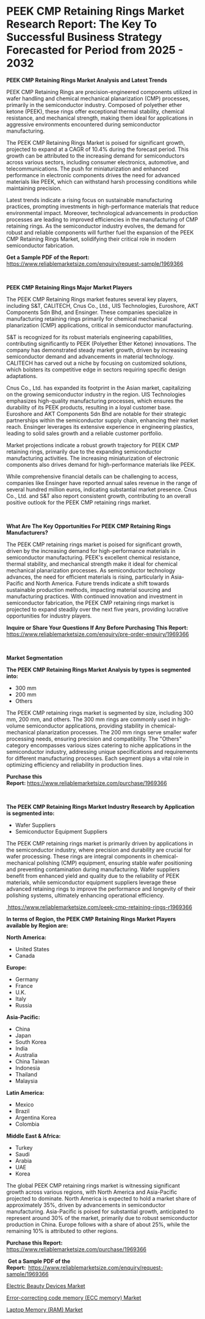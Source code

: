 <p><h1>PEEK CMP Retaining Rings Market Research Report: The Key To Successful Business Strategy Forecasted for Period from 2025 - 2032</h1></p><p><strong>PEEK CMP Retaining Rings Market Analysis and Latest Trends</strong></p>
<p><p>PEEK CMP Retaining Rings are precision-engineered components utilized in wafer handling and chemical mechanical planarization (CMP) processes, primarily in the semiconductor industry. Composed of polyether ether ketone (PEEK), these rings offer exceptional thermal stability, chemical resistance, and mechanical strength, making them ideal for applications in aggressive environments encountered during semiconductor manufacturing.</p><p>The PEEK CMP Retaining Rings Market is poised for significant growth, projected to expand at a CAGR of 10.4% during the forecast period. This growth can be attributed to the increasing demand for semiconductors across various sectors, including consumer electronics, automotive, and telecommunications. The push for miniaturization and enhanced performance in electronic components drives the need for advanced materials like PEEK, which can withstand harsh processing conditions while maintaining precision.</p><p>Latest trends indicate a rising focus on sustainable manufacturing practices, prompting investments in high-performance materials that reduce environmental impact. Moreover, technological advancements in production processes are leading to improved efficiencies in the manufacturing of CMP retaining rings. As the semiconductor industry evolves, the demand for robust and reliable components will further fuel the expansion of the PEEK CMP Retaining Rings Market, solidifying their critical role in modern semiconductor fabrication.</p></p>
<p><strong>Get a Sample PDF of the Report:&nbsp;</strong> <a href="https://www.reliablemarketsize.com/enquiry/request-sample/1969366?utm_campaign=2095&utm_medium=2&utm_source=Github&utm_content=ia&utm_term=07042025&utm_id=peek-cmp-retaining-rings">https://www.reliablemarketsize.com/enquiry/request-sample/1969366</a></p>
<p>&nbsp;</p>
<p><strong>PEEK CMP Retaining Rings Major Market Players</strong></p>
<p><p>The PEEK CMP Retaining Rings market features several key players, including S&T, CALITECH, Cnus Co., Ltd., UIS Technologies, Euroshore, AKT Components Sdn Bhd, and Ensinger. These companies specialize in manufacturing retaining rings primarily for chemical mechanical planarization (CMP) applications, critical in semiconductor manufacturing.</p><p>S&T is recognized for its robust materials engineering capabilities, contributing significantly to PEEK (Polyether Ether Ketone) innovations. The company has demonstrated steady market growth, driven by increasing semiconductor demand and advancements in material technology. CALITECH has carved out a niche by focusing on customized solutions, which bolsters its competitive edge in sectors requiring specific design adaptations.</p><p>Cnus Co., Ltd. has expanded its footprint in the Asian market, capitalizing on the growing semiconductor industry in the region. UIS Technologies emphasizes high-quality manufacturing processes, which ensures the durability of its PEEK products, resulting in a loyal customer base. Euroshore and AKT Components Sdn Bhd are notable for their strategic partnerships within the semiconductor supply chain, enhancing their market reach. Ensinger leverages its extensive experience in engineering plastics, leading to solid sales growth and a reliable customer portfolio.</p><p>Market projections indicate a robust growth trajectory for PEEK CMP retaining rings, primarily due to the expanding semiconductor manufacturing activities. The increasing miniaturization of electronic components also drives demand for high-performance materials like PEEK.</p><p>While comprehensive financial details can be challenging to access, companies like Ensinger have reported annual sales revenue in the range of several hundred million euros, indicating substantial market presence. Cnus Co., Ltd. and S&T also report consistent growth, contributing to an overall positive outlook for the PEEK CMP retaining rings market.</p></p>
<p>&nbsp;</p>
<p><strong>What Are The Key Opportunities For PEEK CMP Retaining Rings Manufacturers?</strong></p>
<p><p>The PEEK CMP retaining rings market is poised for significant growth, driven by the increasing demand for high-performance materials in semiconductor manufacturing. PEEK's excellent chemical resistance, thermal stability, and mechanical strength make it ideal for chemical mechanical planarization processes. As semiconductor technology advances, the need for efficient materials is rising, particularly in Asia-Pacific and North America. Future trends indicate a shift towards sustainable production methods, impacting material sourcing and manufacturing practices. With continued innovation and investment in semiconductor fabrication, the PEEK CMP retaining rings market is projected to expand steadily over the next five years, providing lucrative opportunities for industry players.</p></p>
<p><strong>Inquire or Share Your Questions If Any Before Purchasing This Report:</strong> <a href="https://www.reliablemarketsize.com/enquiry/pre-order-enquiry/1969366?utm_campaign=2095&utm_medium=2&utm_source=Github&utm_content=ia&utm_term=07042025&utm_id=peek-cmp-retaining-rings">https://www.reliablemarketsize.com/enquiry/pre-order-enquiry/1969366</a></p>
<p>&nbsp;</p>
<p><strong>Market Segmentation</strong></p>
<p><strong>The PEEK CMP Retaining Rings Market Analysis by types is segmented into:</strong></p>
<p><ul><li>300 mm</li><li>200 mm</li><li>Others</li></ul></p>
<p><p>The PEEK CMP retaining rings market is segmented by size, including 300 mm, 200 mm, and others. The 300 mm rings are commonly used in high-volume semiconductor applications, providing stability in chemical-mechanical planarization processes. The 200 mm rings serve smaller wafer processing needs, ensuring precision and compatibility. The "Others" category encompasses various sizes catering to niche applications in the semiconductor industry, addressing unique specifications and requirements for different manufacturing processes. Each segment plays a vital role in optimizing efficiency and reliability in production lines.</p></p>
<p><strong>Purchase this Report:&nbsp;</strong><a href="https://www.reliablemarketsize.com/purchase/1969366?utm_campaign=2095&utm_medium=2&utm_source=Github&utm_content=ia&utm_term=07042025&utm_id=peek-cmp-retaining-rings">https://www.reliablemarketsize.com/purchase/1969366</a></p>
<p>&nbsp;</p>
<p><strong>The PEEK CMP Retaining Rings Market Industry Research by Application is segmented into:</strong></p>
<p><ul><li>Wafer Suppliers</li><li>Semiconductor Equipment Suppliers</li></ul></p>
<p><p>The PEEK CMP retaining rings market is primarily driven by applications in the semiconductor industry, where precision and durability are crucial for wafer processing. These rings are integral components in chemical-mechanical polishing (CMP) equipment, ensuring stable wafer positioning and preventing contamination during manufacturing. Wafer suppliers benefit from enhanced yield and quality due to the reliability of PEEK materials, while semiconductor equipment suppliers leverage these advanced retaining rings to improve the performance and longevity of their polishing systems, ultimately enhancing operational efficiency.</p></p>
<p><a href="https://www.reliablemarketsize.com/peek-cmp-retaining-rings-r1969366?utm_campaign=2095&utm_medium=2&utm_source=Github&utm_content=ia&utm_term=07042025&utm_id=peek-cmp-retaining-rings">&nbsp;https://www.reliablemarketsize.com/peek-cmp-retaining-rings-r1969366</a></p>
<p><strong>In terms of Region, the PEEK CMP Retaining Rings Market Players available by Region are:</strong></p>
<p>
    <p> <strong> North America: </strong>
        <ul>
            <li>United States</li>
            <li>Canada</li>
        </ul>
        </p> 
    <p> <strong> Europe: </strong>
        <ul>
            <li>Germany</li>
            <li>France</li>
            <li>U.K.</li>
            <li>Italy</li>
            <li>Russia</li>
        </ul>
        </p> 
    <p> <strong> Asia-Pacific: </strong>
        <ul>
            <li>China</li>
            <li>Japan</li>
            <li>South Korea</li>
            <li>India</li>
            <li>Australia</li>
            <li>China Taiwan</li>
            <li>Indonesia</li>
            <li>Thailand</li>
            <li>Malaysia</li>
        </ul>
        </p> 
    <p> <strong> Latin America: </strong>
        <ul>
            <li>Mexico</li>
            <li>Brazil</li>
            <li>Argentina Korea</li>
            <li>Colombia</li>
        </ul>
        </p> 
    <p> <strong> Middle East & Africa: </strong>
        <ul>
            <li>Turkey</li>
            <li>Saudi</li>
            <li>Arabia</li>
            <li>UAE</li>
            <li>Korea</li>
        </ul>
    </p>
    </p>
<p><p>The global PEEK CMP retaining rings market is witnessing significant growth across various regions, with North America and Asia-Pacific projected to dominate. North America is expected to hold a market share of approximately 35%, driven by advancements in semiconductor manufacturing. Asia-Pacific is poised for substantial growth, anticipated to represent around 30% of the market, primarily due to robust semiconductor production in China. Europe follows with a share of about 25%, while the remaining 10% is attributed to other regions.</p></p>
<p><strong>Purchase this Report: </strong><a href="https://www.reliablemarketsize.com/purchase/1969366?utm_campaign=2095&utm_medium=2&utm_source=Github&utm_content=ia&utm_term=07042025&utm_id=peek-cmp-retaining-rings">https://www.reliablemarketsize.com/purchase/1969366</a></p>
<p>&nbsp;<strong>Get a Sample PDF of the Report:&nbsp;&nbsp;</strong><a href="https://www.reliablemarketsize.com/enquiry/request-sample/1969366?utm_campaign=2095&utm_medium=2&utm_source=Github&utm_content=ia&utm_term=07042025&utm_id=peek-cmp-retaining-rings">https://www.reliablemarketsize.com/enquiry/request-sample/1969366</a></p>
<p><strong></strong></p>
<p><p><a href="https://github.com/gulaimolin/Market-Research-Report-List-7/blob/main/electric-beauty-devices-market.md?utm_campaign=2095&utm_medium=2&utm_source=Github&utm_content=ia&utm_term=07042025&utm_id=peek-cmp-retaining-rings">Electric Beauty Devices Market</a></p><p><a href="https://github.com/nicoletavirag/Market-Research-Report-List-5/blob/main/error-correcting-code-memory-ecc-memory-market.md?utm_campaign=2095&utm_medium=2&utm_source=Github&utm_content=ia&utm_term=07042025&utm_id=peek-cmp-retaining-rings">Error-correcting code memory (ECC memory) Market</a></p><p><a href="https://github.com/shamprenadw7/Market-Research-Report-List-1/blob/main/laptop-memory-ram-market.md?utm_campaign=2095&utm_medium=2&utm_source=Github&utm_content=ia&utm_term=07042025&utm_id=peek-cmp-retaining-rings">Laptop Memory (RAM) Market</a></p></p>